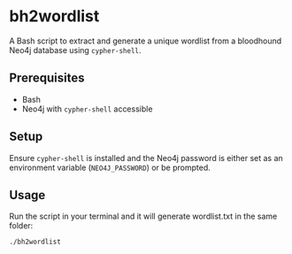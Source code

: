 # bh2wordlist

A Bash script to extract and generate a unique wordlist from a bloodhound Neo4j database using `cypher-shell`.

## Prerequisites
- Bash
- Neo4j with `cypher-shell` accessible

## Setup
Ensure `cypher-shell` is installed and the Neo4j password is either set as an environment variable (`NEO4J_PASSWORD`) or be prompted.

## Usage
Run the script in your terminal and it will generate wordlist.txt in the same folder:
```bash
./bh2wordlist
```
